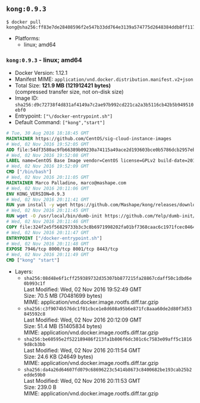 ## `kong:0.9.3`

```console
$ docker pull kong@sha256:ff83e7de28408596f2e547b33dd764e3139a574775d2648384ddb8ff11705db4
```

-	Platforms:
	-	linux; amd64

### `kong:0.9.3` - linux; amd64

-	Docker Version: 1.12.1
-	Manifest MIME: `application/vnd.docker.distribution.manifest.v2+json`
-	Total Size: **121.9 MB (121912421 bytes)**  
	(compressed transfer size, not on-disk size)
-	Image ID: `sha256:d9c72738f4d831af4149a7c2ae97b992cd221ca2a3b5116cb42b5b949510ebf0`
-	Entrypoint: `["\/docker-entrypoint.sh"]`
-	Default Command: `["kong","start"]`

```dockerfile
# Tue, 30 Aug 2016 18:18:45 GMT
MAINTAINER https://github.com/CentOS/sig-cloud-instance-images
# Wed, 02 Nov 2016 19:52:05 GMT
ADD file:54df3580ac9fb66389b09230a74115a49ace2d193603bce0b5786dcb2957eb52 in / 
# Wed, 02 Nov 2016 19:52:08 GMT
LABEL name=CentOS Base Image vendor=CentOS license=GPLv2 build-date=20161102
# Wed, 02 Nov 2016 19:52:09 GMT
CMD ["/bin/bash"]
# Wed, 02 Nov 2016 20:11:05 GMT
MAINTAINER Marco Palladino, marco@mashape.com
# Wed, 02 Nov 2016 20:11:06 GMT
ENV KONG_VERSION=0.9.3
# Wed, 02 Nov 2016 20:11:41 GMT
RUN yum install -y wget https://github.com/Mashape/kong/releases/download/$KONG_VERSION/kong-$KONG_VERSION.el7.noarch.rpm &&     yum clean all
# Wed, 02 Nov 2016 20:11:45 GMT
RUN wget -O /usr/local/bin/dumb-init https://github.com/Yelp/dumb-init/releases/download/v1.1.3/dumb-init_1.1.3_amd64 &&     chmod +x /usr/local/bin/dumb-init
# Wed, 02 Nov 2016 20:11:46 GMT
COPY file:324f2e5f56829733b3c3c8b6971998202fa01bf7368caac6c1971fcec0464e8c in /docker-entrypoint.sh 
# Wed, 02 Nov 2016 20:11:47 GMT
ENTRYPOINT ["/docker-entrypoint.sh"]
# Wed, 02 Nov 2016 20:11:48 GMT
EXPOSE 7946/tcp 8000/tcp 8001/tcp 8443/tcp
# Wed, 02 Nov 2016 20:11:49 GMT
CMD ["kong" "start"]
```

-	Layers:
	-	`sha256:08d48e6f1cff259389732d35307bb877215fa28867cdaff50c1dbd6e0b993c1f`  
		Last Modified: Wed, 02 Nov 2016 19:52:49 GMT  
		Size: 70.5 MB (70481699 bytes)  
		MIME: application/vnd.docker.image.rootfs.diff.tar.gzip
	-	`sha256:c3f9074b576dc1f01cbce1e8d608a95b6e871fc8aaa60de2d80f3d53845592c8`  
		Last Modified: Wed, 02 Nov 2016 20:12:09 GMT  
		Size: 51.4 MB (51405834 bytes)  
		MIME: application/vnd.docker.image.rootfs.diff.tar.gzip
	-	`sha256:be60595e2f522189486f213fa1b806f6dc301c6c7583e09aff5c18169d8cb3bb`  
		Last Modified: Wed, 02 Nov 2016 20:11:54 GMT  
		Size: 24.6 KB (24649 bytes)  
		MIME: application/vnd.docker.image.rootfs.diff.tar.gzip
	-	`sha256:da4a26d64607fd079c68696223c5414b8673c8400682be193cab25b2edde59b0`  
		Last Modified: Wed, 02 Nov 2016 20:11:53 GMT  
		Size: 239.0 B  
		MIME: application/vnd.docker.image.rootfs.diff.tar.gzip
